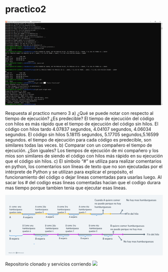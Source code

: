 # practico2
<img src="./tp2/AOS2024tp2.jpg"/>

Respuesta al practico numero 3
a) ¿Qué se puede notar con respecto al tiempo de ejecución? ¿Es predecible? 
El tiempo de ejecución del código con hilos es más rápido que el tiempo de ejecución del código sin hilos. El código con hilos tardo 4.07837 segundos, 4.04107 segundos, 4.06034 segundos. El código sin hilos 5.18115 segundos, 5.17705 segundos,5.16599 segundos. el tiempo de ejecución para cada código es predecible, son similares todas las veces.
 b) Comparar con un compañero el tiempo de ejecución. ¿Son iguales? 
Los tiempos de ejecución de mi compañero y los míos son similares de siendo el código con hilos más rápido en su ejecución que el código sin hilos. 
c) El símbolo “#” se utiliza para realizar comentarios en python, los comentarios son líneas de texto que no son ejecutadas por el intérprete de Python y se utilizan para explicar el propósito, el funcionamiento del código o dejar lineas comentadas para usarlas luego. 
Al sacar los # del codigo esas lineas comentadas hacian que el codigo durara mas tiempo porque tambien tenia que ejecutar esas lineas.

<img src="./tp3/Procesos_hamburguesa.png"/>



Repositorio clonado y servicios corriendo
<img src=".\\wsl.localhost\Ubuntu-20.04\home\samanta\ASO2024TPs\tp4\tp4ASO"/>



